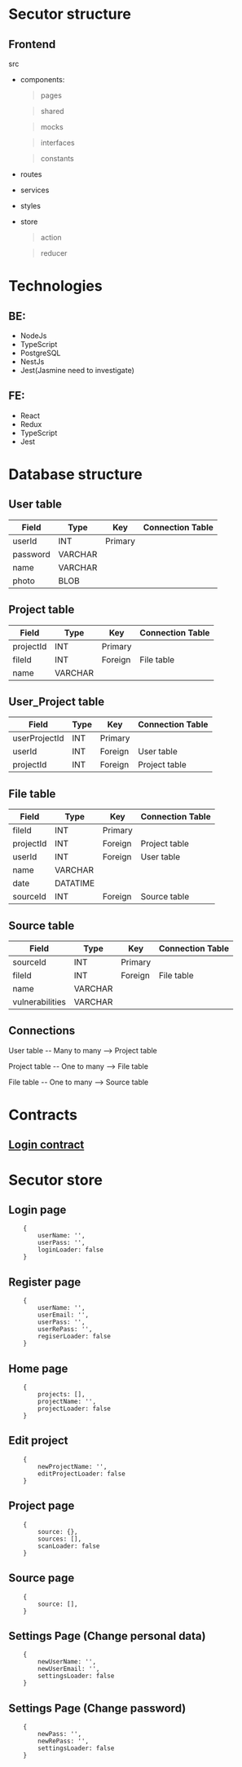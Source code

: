 # Secutor structure

## Frontend
src
- components:
    >pages 

    >shared 

    >mocks

    >interfaces

    >constants

- routes
- services
- styles
- store
    >action 

    >reducer 

# Technologies

## BE:

- NodeJs
- TypeScript
- PostgreSQL
- NestJs
- Jest(Jasmine need to investigate)

## FE:

- React
- Redux
- TypeScript
- Jest

# Database structure
## User table

|Field      | Type        |Key        |Connection Table|
|-----------|-------------|-----------|----------------|
|userId     |INT          |Primary    |                |
|password   |VARCHAR      |           |                |
|name       |VARCHAR      |           |                |
|photo      |BLOB         |           |                |

## Project table

|Field      | Type        |Key        |Connection Table|
|-----------|-------------|-----------|----------------|
|projectId  |INT          |Primary    |                |
|fileId     |INT          |Foreign    |File table      |
|name       |VARCHAR      |           |                |

## User_Project table

|Field        | Type        |Key        |Connection Table|
|-------------|-------------|-----------|----------------|
|userProjectId|INT          |Primary    |                |
|userId       |INT          |Foreign    |User table      |
|projectId    |INT          |Foreign    |Project table   |

## File table

|Field      | Type        |Key        |Connection Table|
|-----------|-------------|-----------|----------------|
|fileId     |INT          |Primary    |                |
|projectId  |INT          |Foreign    |Project table   |
|userId     |INT          |Foreign    |User table      |
|name       |VARCHAR      |           |                |
|date       |DATATIME     |           |                |
|sourceId   |INT          |Foreign    |Source table    |

## Source table

|Field          | Type        |Key        |Connection Table|
|---------------|-------------|-----------|----------------|
|sourceId       |INT          |Primary    |                |
|fileId         |INT          |Foreign    |File table      |
|name           |VARCHAR      |           |                |
|vulnerabilities|VARCHAR      |           |                |

## Connections

User table -- Many to many --> Project table 

Project table -- One to many --> File table

File table -- One to many --> Source table


# Contracts

## [Login contract](./contracts/Login.yaml)

# Secutor store

## Login page
```
    {
        userName: '',
        userPass: '',
        loginLoader: false
    }
```

## Register page
```
    {
        userName: '',
        userEmail: '',
        userPass: '',
        userRePass: '',
        regiserLoader: false
    }
```

## Home page
```
    {
        projects: [],
        projectName: '',
        projectLoader: false
    }
```

## Edit project
```
    {
        newProjectName: '',
        editProjectLoader: false
    }
```

## Project page
```
    {
        source: {},
        sources: [],
        scanLoader: false
    }
```

## Source page
```
    {
        source: [],
    }
```

## Settings Page (Change personal data)
```
    {
        newUserName: '',
        newUserEmail: '',
        settingsLoader: false
    }
```

## Settings Page (Change password)
```
    {
        newPass: '',
        newRePass: '',
        settingsLoader: false
    }
```